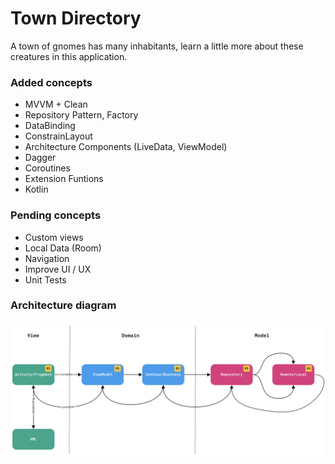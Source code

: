 # Town Directory

A town of gnomes has many inhabitants, learn a little more about these creatures in this application.

### Added concepts
- MVVM + Clean
- Repository Pattern, Factory
- DataBinding
- ConstrainLayout
- Architecture Components (LiveData, ViewModel)
- Dagger
- Coroutines
- Extension Funtions
- Kotlin

### Pending concepts
- Custom views
- Local Data (Room)
- Navigation
- Improve UI / UX
- Unit Tests

### Architecture diagram

![Architecture Flowchart](https://github.com/hugo-figueroa/TownRepository/blob/master/architecture.png)
